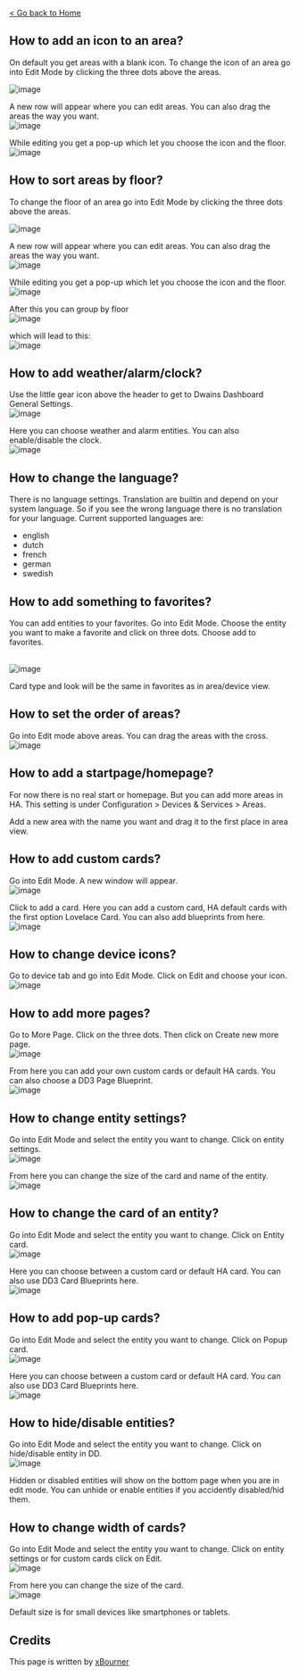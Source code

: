 [< Go back to Home](../index.md)


## How to add an icon to an area?

On default you get areas with a blank icon. 
To change the icon of an area go into Edit Mode by clicking the three dots above the areas.

![image](https://user-images.githubusercontent.com/64064679/162938511-d9c02d97-ff84-41a8-a7d7-10a8d4c3d1a3.png)

A new row will appear where you can edit areas. You can also drag the areas the way you want.
<br>![image](https://user-images.githubusercontent.com/64064679/162938642-8d77fbbb-46c5-44f6-8179-9bec5528ff05.png)

While editing you get a pop-up which let you choose the icon and the floor.
<br>![image](https://user-images.githubusercontent.com/64064679/162938774-451ceb87-7d4b-4dc3-8c9d-c63a39ab91ff.png)

## How to sort areas by floor?

 
To change the floor of an area go into Edit Mode by clicking the three dots above the areas.

![image](https://user-images.githubusercontent.com/64064679/162938511-d9c02d97-ff84-41a8-a7d7-10a8d4c3d1a3.png)

A new row will appear where you can edit areas. You can also drag the areas the way you want.
<br>![image](https://user-images.githubusercontent.com/64064679/162938642-8d77fbbb-46c5-44f6-8179-9bec5528ff05.png)

While editing you get a pop-up which let you choose the icon and the floor.
<br>![image](https://user-images.githubusercontent.com/64064679/162938774-451ceb87-7d4b-4dc3-8c9d-c63a39ab91ff.png)

After this you can group by floor 
<br> ![image](https://user-images.githubusercontent.com/64064679/162940083-50f93c09-0b7c-43ed-81c7-c6ee2f9f4510.png)

which will lead to this:
<br>![image](https://user-images.githubusercontent.com/64064679/162940150-ac91eba9-7db3-4a18-88e4-1f09740150b7.png)

## How to add weather/alarm/clock?

Use the little gear icon above the header to get to Dwains Dashboard General Settings.
<br>![image](https://user-images.githubusercontent.com/64064679/163027605-2eb4b0a4-9ac2-4b3a-a768-d9cead3aac5d.png)

Here you can choose weather and alarm entities. You can also enable/disable the clock.
<br>![image](https://user-images.githubusercontent.com/64064679/163027703-cc160558-fc28-43a4-8a33-e798aaa5a19c.png)

## How to change the language?

There is no language settings. Translation are builtin and depend on your system language. So if you see the wrong language there is no translation for your language.
Current supported languages are:
- english
- dutch
- french
- german
- swedish

## How to add something to favorites?

You can add entities to your favorites. 
Go into Edit Mode.
Choose the entity you want to make a favorite and click on three dots.
Choose add to favorites. 

<br>![image](https://user-images.githubusercontent.com/64064679/163055549-5c51acae-4d51-4e7e-9de3-51377e67fc3b.png)

Card type and look will be the same in favorites as in area/device view.

## How to set the order of areas?

Go into Edit mode above areas. You can drag the areas with the cross.
<br>![image](https://user-images.githubusercontent.com/64064679/163052613-382588a7-b99e-4d6c-84d2-2b609af03940.png)


## How to add a startpage/homepage?
For now there is no real start or homepage. But you can add more areas in HA. 
This setting is under Configuration > Devices & Services > Areas.

Add a new area with the name you want and drag it to the first place in area view.

## How to add custom cards?

Go into Edit Mode.
A new window will appear.
<br>![image](https://user-images.githubusercontent.com/64064679/163053052-fee1be4f-89c3-43e4-97e9-cdd826ea6d2a.png)

Click to add a card. 
Here you can add a custom card, HA default cards with the first option Lovelace Card.
You can also add blueprints from here.
<br>![image](https://user-images.githubusercontent.com/64064679/163053108-8c66682d-42ab-4bef-8045-c9bfa09a57f0.png)


## How to change device icons?

Go to device tab and go into Edit Mode. Click on Edit and choose your icon.
<br>![image](https://user-images.githubusercontent.com/64064679/163053349-e3afa440-36a1-44fb-aa28-68b16fbc2b3f.png)


## How to add more pages?

Go to More Page. Click on the three dots. Then click on Create new more page.
<br>![image](https://user-images.githubusercontent.com/64064679/163053671-adde8e6b-2138-404b-9601-10dc85050398.png)

From here you can add your own custom cards or default HA cards. You can also choose a DD3 Page Blueprint.
<br>![image](https://user-images.githubusercontent.com/64064679/163053806-5c8394ef-cdac-4507-9891-35dce2b1c10b.png)


## How to change entity settings?

Go into Edit Mode and select the entity you want to change. Click on entity settings.
<br>![image](https://user-images.githubusercontent.com/64064679/163055733-a6eb0e28-efc3-4fc0-81ae-4c6b10409bec.png)

From here you can change the size of the card and name of the entity. 
<br>![image](https://user-images.githubusercontent.com/64064679/163054024-bd9ca170-7e9d-4089-94e3-7b7724ba7efb.png)


## How to change the card of an entity?

Go into Edit Mode and select the entity you want to change. Click on Entity card.
<br>![image](https://user-images.githubusercontent.com/64064679/163055802-0b8dd8e2-75b4-45e9-be44-f295a5672a46.png)

Here you can choose between a custom card or default HA card. You can also use DD3 Card Blueprints here.
<br>![image](https://user-images.githubusercontent.com/64064679/163054213-d701e026-a4e2-423b-ba67-dcdbac91a3d5.png)

## How to add pop-up cards?
Go into Edit Mode and select the entity you want to change. Click on Popup card.
<br>![image](https://user-images.githubusercontent.com/64064679/163055883-71087401-1f0c-4ca3-9c6c-a02ef57081ba.png)


Here you can choose between a custom card or default HA card. You can also use DD3 Card Blueprints here.
<br>![image](https://user-images.githubusercontent.com/64064679/163054295-df3d75a6-a6a4-41fe-a6c4-0e00a67c3b36.png)


## How to hide/disable entities?
Go into Edit Mode and select the entity you want to change. Click on hide/disable entity in DD.
<br>![image](https://user-images.githubusercontent.com/64064679/163055979-df7511c4-aa08-4f48-8988-907d614baa8c.png)

Hidden or disabled entities will show on the bottom page when you are in edit mode.
You can unhide or enable entities if you accidently disabled/hid them.

## How to change width of cards?

Go into Edit Mode and select the entity you want to change. Click on entity settings or for custom cards click on Edit.
<br>![image](https://user-images.githubusercontent.com/64064679/163055733-a6eb0e28-efc3-4fc0-81ae-4c6b10409bec.png)

From here you can change the size of the card. 
<br>![image](https://user-images.githubusercontent.com/64064679/163054024-bd9ca170-7e9d-4089-94e3-7b7724ba7efb.png)

Default size is for small devices like smartphones or tablets.


## Credits

This page is written by [xBourner](https://github.com/xbourner)
